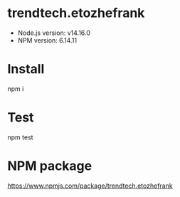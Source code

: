 # trendtech.etozhefrank

* Node.js version: v14.16.0
* NPM version: 6.14.11

# Install

npm i

# Test

npm test

# NPM package

https://www.npmjs.com/package/trendtech.etozhefrank
